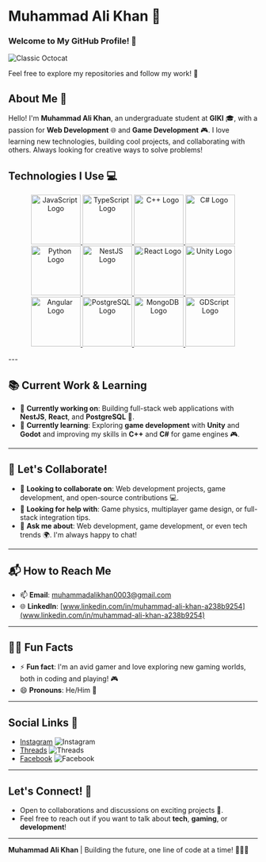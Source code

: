 # Muhammad Ali Khan 👋

### Welcome to My GitHub Profile! 🎉

![Classic Octocat](https://github.githubassets.com/images/icons/emoji/octocat.png)

Feel free to explore my repositories and follow my work! 🚀

## About Me 🌟
Hello! I'm **Muhammad Ali Khan**, an undergraduate student at **GIKI** 🎓, with a passion for **Web Development** 🌐 and **Game Development** 🎮. I love learning new technologies, building cool projects, and collaborating with others. Always looking for creative ways to solve problems!

## Technologies I Use 💻

<p align="center">
  <a href="https://developer.mozilla.org/en-US/docs/Web/JavaScript" target="_blank">
    <img src="https://upload.wikimedia.org/wikipedia/commons/6/6a/JavaScript-logo.png" width="100" alt="JavaScript Logo" />
  </a>
  <a href="https://www.typescriptlang.org/" target="_blank">
    <img src="https://upload.wikimedia.org/wikipedia/commons/4/4c/Typescript_logo_2020.svg" width="100" alt="TypeScript Logo" />
  </a>
  <a href="https://isocpp.org/" target="_blank">
    <img src="https://upload.wikimedia.org/wikipedia/commons/1/18/ISO_C%2B%2B_Logo.svg" width="100" alt="C++ Logo" />
  </a>
  <a href="https://learn.microsoft.com/en-us/dotnet/csharp/" target="_blank">
    <img src="https://upload.wikimedia.org/wikipedia/commons/4/4f/Csharp_Logo.png" width="100" alt="C# Logo" />
  </a>
  <a href="https://www.python.org/" target="_blank">
    <img src="https://upload.wikimedia.org/wikipedia/commons/c/c3/Python-logo-notext.svg" width="100" alt="Python Logo" />
  </a>
  <a href="https://nestjs.com/" target="_blank">
    <img src="https://nestjs.com/img/logo-small.svg" width="100" alt="NestJS Logo" />
  </a>
  <a href="https://reactjs.org/" target="_blank">
    <img src="https://upload.wikimedia.org/wikipedia/commons/a/a7/React-icon.svg" width="100" alt="React Logo" />
  </a>
  <a href="https://unity.com/" target="_blank">
    <img src="https://upload.wikimedia.org/wikipedia/commons/c/c4/Unity_2021.svg" width="100" alt="Unity Logo" />
  </a>
  <a href="https://angular.io/" target="_blank">
    <img src="https://upload.wikimedia.org/wikipedia/commons/c/cf/Angular_full_color_logo.svg" width="100" alt="Angular Logo" />
  </a>
  <a href="https://www.postgresql.org/" target="_blank">
    <img src="https://www.postgresql.org/media/img/about/press/elephant.png" width="100" alt="PostgreSQL Logo" />
  </a>
  <a href="https://www.mongodb.com/" target="_blank">
    <img src="https://upload.wikimedia.org/wikipedia/commons/9/93/MongoDB_Logo.svg" width="100" alt="MongoDB Logo" />
  </a>
  <a href="https://docs.godotengine.org/en/stable/getting_started/scripting/gdscript/" target="_blank">
    <img src="https://upload.wikimedia.org/wikipedia/commons/thumb/6/6a/Godot_icon.svg/1024px-Godot_icon.svg.png" width="100" alt="GDScript Logo" />
  </a>
</p>
---

## 📚 Current Work & Learning

- 🔭 **Currently working on**: Building full-stack web applications with **NestJS**, **React**, and **PostgreSQL** 🚀.
- 🌱 **Currently learning**: Exploring **game development** with **Unity** and **Godot** and improving my skills in **C++** and **C#** for game engines 🎮.
  
---

## 🤝 Let's Collaborate!

- 👯 **Looking to collaborate on**: Web development projects, game development, and open-source contributions 💻.
- 🤔 **Looking for help with**: Game physics, multiplayer game design, or full-stack integration tips.
- 💬 **Ask me about**: Web development, game development, or even tech trends 🌍. I'm always happy to chat!
  
---

## 📬 How to Reach Me

- 📫 **Email**: [muhammadalikhan0003@gmail.com](mailto:muhammadalikhan0003@gmail.com)
- 🌐 **LinkedIn**: [www.linkedin.com/in/muhammad-ali-khan-a238b9254](www.linkedin.com/in/muhammad-ali-khan-a238b9254)
  
---

## 🧑‍💻 Fun Facts

- ⚡ **Fun fact**: I'm an avid gamer and love exploring new gaming worlds, both in coding and playing! 🎮
- 😄 **Pronouns**: He/Him 👦
  
---

## Social Links 📲

- [Instagram](https://www.instagram.com/muhammad_ali_khan_009/) ![Instagram](https://img.shields.io/badge/Instagram-E4405F?style=flat-square&logo=instagram&logoColor=white)
- [Threads](https://www.threads.net/@muhammad_ali_khan_009) ![Threads](https://img.shields.io/badge/Threads-262626?style=flat-square&logo=threads&logoColor=white)
- [Facebook](https://www.facebook.com/profile.php?id=100094497068000) ![Facebook](https://img.shields.io/badge/Facebook-1877F2?style=flat-square&logo=facebook&logoColor=white)

---

## Let's Connect! 🤝
- Open to collaborations and discussions on exciting projects 🌱. 
- Feel free to reach out if you want to talk about **tech**, **gaming**, or **development**!

---

**Muhammad Ali Khan** | Building the future, one line of code at a time! 👨‍💻✨
